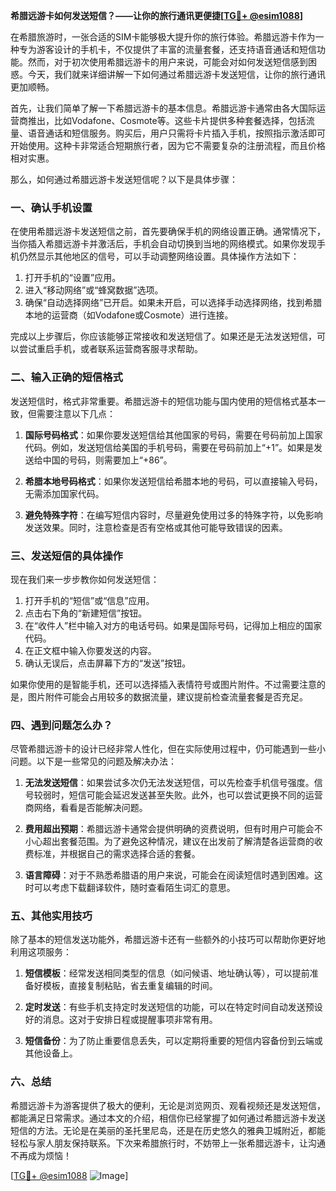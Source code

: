 **希腊远游卡如何发送短信？——让你的旅行通讯更便捷[[TG💪+ @esim1088](https://t.me/s/esim1088)]**

在希腊旅游时，一张合适的SIM卡能够极大提升你的旅行体验。希腊远游卡作为一种专为游客设计的手机卡，不仅提供了丰富的流量套餐，还支持语音通话和短信功能。然而，对于初次使用希腊远游卡的用户来说，可能会对如何发送短信感到困惑。今天，我们就来详细讲解一下如何通过希腊远游卡发送短信，让你的旅行通讯更加顺畅。

首先，让我们简单了解一下希腊远游卡的基本信息。希腊远游卡通常由各大国际运营商推出，比如Vodafone、Cosmote等。这些卡片提供多种套餐选择，包括流量、语音通话和短信服务。购买后，用户只需将卡片插入手机，按照指示激活即可开始使用。这种卡非常适合短期旅行者，因为它不需要复杂的注册流程，而且价格相对实惠。

那么，如何通过希腊远游卡发送短信呢？以下是具体步骤：

### 一、确认手机设置

在使用希腊远游卡发送短信之前，首先要确保手机的网络设置正确。通常情况下，当你插入希腊远游卡并激活后，手机会自动切换到当地的网络模式。如果你发现手机仍然显示其他地区的信号，可以手动调整网络设置。具体操作方法如下：

1. 打开手机的“设置”应用。
2. 进入“移动网络”或“蜂窝数据”选项。
3. 确保“自动选择网络”已开启。如果未开启，可以选择手动选择网络，找到希腊本地的运营商（如Vodafone或Cosmote）进行连接。

完成以上步骤后，你应该能够正常接收和发送短信了。如果还是无法发送短信，可以尝试重启手机，或者联系运营商客服寻求帮助。

### 二、输入正确的短信格式

发送短信时，格式非常重要。希腊远游卡的短信功能与国内使用的短信格式基本一致，但需要注意以下几点：

1. **国际号码格式**：如果你要发送短信给其他国家的号码，需要在号码前加上国家代码。例如，发送短信给美国的手机号码，需要在号码前加上“+1”。如果是发送给中国的号码，则需要加上“+86”。
   
2. **希腊本地号码格式**：如果你发送短信给希腊本地的号码，可以直接输入号码，无需添加国家代码。

3. **避免特殊字符**：在编写短信内容时，尽量避免使用过多的特殊字符，以免影响发送效果。同时，注意检查是否有空格或其他可能导致错误的因素。

### 三、发送短信的具体操作

现在我们来一步步教你如何发送短信：

1. 打开手机的“短信”或“信息”应用。
2. 点击右下角的“新建短信”按钮。
3. 在“收件人”栏中输入对方的电话号码。如果是国际号码，记得加上相应的国家代码。
4. 在正文框中输入你要发送的内容。
5. 确认无误后，点击屏幕下方的“发送”按钮。

如果你使用的是智能手机，还可以选择插入表情符号或图片附件。不过需要注意的是，图片附件可能会占用较多的数据流量，建议提前检查流量套餐是否充足。

### 四、遇到问题怎么办？

尽管希腊远游卡的设计已经非常人性化，但在实际使用过程中，仍可能遇到一些小问题。以下是一些常见的问题及解决办法：

1. **无法发送短信**：如果尝试多次仍无法发送短信，可以先检查手机信号强度。信号较弱时，短信可能会延迟发送甚至失败。此外，也可以尝试更换不同的运营商网络，看看是否能解决问题。

2. **费用超出预期**：希腊远游卡通常会提供明确的资费说明，但有时用户可能会不小心超出套餐范围。为了避免这种情况，建议在出发前了解清楚各运营商的收费标准，并根据自己的需求选择合适的套餐。

3. **语言障碍**：对于不熟悉希腊语的用户来说，可能会在阅读短信时遇到困难。这时可以考虑下载翻译软件，随时查看陌生词汇的意思。

### 五、其他实用技巧

除了基本的短信发送功能外，希腊远游卡还有一些额外的小技巧可以帮助你更好地利用这项服务：

1. **短信模板**：经常发送相同类型的信息（如问候语、地址确认等），可以提前准备好模板，直接复制粘贴，省去重复编辑的时间。

2. **定时发送**：有些手机支持定时发送短信的功能，可以在特定时间自动发送预设好的消息。这对于安排日程或提醒事项非常有用。

3. **短信备份**：为了防止重要信息丢失，可以定期将重要的短信内容备份到云端或其他设备上。

### 六、总结

希腊远游卡为游客提供了极大的便利，无论是浏览网页、观看视频还是发送短信，都能满足日常需求。通过本文的介绍，相信你已经掌握了如何通过希腊远游卡发送短信的方法。无论是在美丽的圣托里尼岛，还是在历史悠久的雅典卫城附近，都能轻松与家人朋友保持联系。下次来希腊旅行时，不妨带上一张希腊远游卡，让沟通不再成为烦恼！

[[TG💪+ @esim1088](https://t.me/s/esim1088) ![Image](https://i.postimg.cc/4NQfJmqS/Snipaste-2025-05-13-00-14-12.png)]